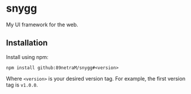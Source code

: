 # snygg

My UI framework for the web.

## Installation

Install using npm:

```
npm install github:89netraM/snygg#<version>
```

Where `<version>` is your desired version tag. For example, the first version
tag is `v1.0.0`.